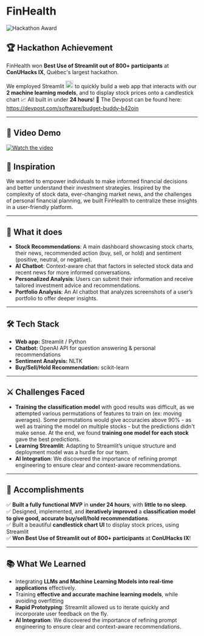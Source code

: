 # FinHealth

![Hackathon Award](https://img.shields.io/badge/Hackathon%20Best%20Use%20Of%20Streamlit-🏆-red)

## 🏆 Hackathon Achievement  
FinHealth won **Best Use of Streamlit out of 800+ participants** at **ConUHacks IX**, Québec's largest hackathon.

We employed Streamlit <img src="https://user-images.githubusercontent.com/7164864/217935870-c0bc60a3-6fc0-4047-b011-7b4c59488c91.png" alt="Streamlit logo" style="width:20px;"></img> to quickly build a web app that interacts with our **2 machine learning models**, and to display stock prices onto a candlestick chart 📈 All built in under **24 hours**! 🎉  The Devpost can be found here: https://devpost.com/software/budget-buddy-b42oin

---
## 🎥 Video Demo
[![Watch the video](https://i9.ytimg.com/vi_webp/KpJxbmD_Qhc/mqdefault.webp?v=67a2880c&sqp=CISQir0G&rs=AOn4CLD-hXJttv94-vBM8JTI4ILURAC0Xw)](https://youtu.be/KpJxbmD_Qhc)

## 🚀 Inspiration  
We wanted to empower individuals to make informed financial decisions and better understand their investment strategies. Inspired by the complexity of stock data, ever-changing market news, and the challenges of personal financial planning, we built FinHealth to centralize these insights in a user-friendly platform.

---

## 🤷 What it does
- **Stock Recommendations**: A main dashboard showcasing stock charts, their news, recommended action (buy, sell, or hold) and sentiment (positive, neutral, or negative).
- **AI Chatbot**: Context-aware chat that factors in selected stock data and recent news for more informed conversations.
- **Personalized Analysis**: Users can submit their information and receive tailored investment advice and recommendations.
- **Portfolio Analysis**: An AI chatbot that analyzes screenshots of a user’s portfolio to offer deeper insights.

---

## 🛠️ Tech Stack  
- **Web app:** Streamlit / Python
- **Chatbot:** OpenAI API for question answering & personal recommendations
- **Sentiment Analysis:** NLTK
- **Buy/Sell/Hold Recommendation:** scikit-learn

---

## ⚔️ Challenges Faced  
- **Training the classification model** with good results was difficult, as we attempted various permutations of features to train on (ex: moving averages). Some permutations would give accuracies above 90% - as well as training the model on multiple stocks - but the predictions didn't make sense. At the end, we found **training one model for each stock** gave the best predictions.
- **Learning Streamlit**: Adapting to Streamlit’s unique structure and deployment model was a hurdle for our team.
- **AI Integration**: We discovered the importance of refining prompt engineering to ensure clear and context-aware recommendations.

---

## 🎯 Accomplishments  
✅ **Built a fully functional MVP** in **under 24 hours**, with **little to no sleep**.  
✅ Designed, implemented, and **iteratively improved** a **classification model to give good, accurate buy/sell/hold recommendations**.  
✅ Built a beautiful **candlestick chart UI** to display stock prices, using Streamlit  
✅ **Won Best Use of Streamlit out of 800+ participants** at **ConUHacks IX**!  

---

## 📚 What We Learned  
- Integrating **LLMs and Machine Learning Models into real-time applications** effectively.  
- Training **effective and accurate machine learning models**, while avoiding overfitting
- **Rapid Prototyping**: Streamlit allowed us to iterate quickly and incorporate user feedback on the fly.
- **AI Integration**: We discovered the importance of refining prompt engineering to ensure clear and context-aware recommendations.
